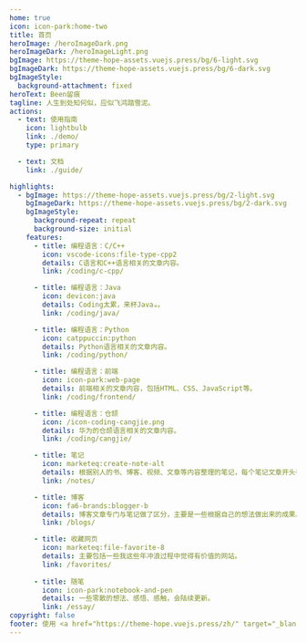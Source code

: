 ```yaml
---
home: true
icon: icon-park:home-two
title: 首页
heroImage: /heroImageDark.png
heroImageDark: /heroImageLight.png
bgImage: https://theme-hope-assets.vuejs.press/bg/6-light.svg
bgImageDark: https://theme-hope-assets.vuejs.press/bg/6-dark.svg
bgImageStyle:
  background-attachment: fixed
heroText: Been留痕
tagline: 人生到处知何似，应似飞鸿踏雪泥。
actions:
  - text: 使用指南
    icon: lightbulb
    link: ./demo/
    type: primary

  - text: 文档
    link: ./guide/

highlights:
  - bgImage: https://theme-hope-assets.vuejs.press/bg/2-light.svg
    bgImageDark: https://theme-hope-assets.vuejs.press/bg/2-dark.svg
    bgImageStyle:
      background-repeat: repeat
      background-size: initial
    features:
      - title: 编程语言：C/C++
        icon: vscode-icons:file-type-cpp2
        details: C语言和C++语言相关的文章内容。
        link: /coding/c-cpp/

      - title: 编程语言：Java
        icon: devicon:java
        details: Coding太累，来杯Java☕。
        link: /coding/java/

      - title: 编程语言：Python
        icon: catppuccin:python
        details: Python语言相关的文章内容。
        link: /coding/python/

      - title: 编程语言：前端
        icon: icon-park:web-page
        details: 前端相关的文章内容，包括HTML、CSS、JavaScript等。
        link: /coding/frontend/

      - title: 编程语言：仓颉
        icon: /icon-coding-cangjie.png
        details: 华为的仓颉语言相关的文章内容。
        link: /coding/cangjie/

      - title: 笔记
        icon: marketeq:create-note-alt
        details: 根据别人的书、博客、视频、文章等内容整理的笔记，每个笔记文章开头都会标明出处。
        link: /notes/

      - title: 博客
        icon: fa6-brands:blogger-b
        details: 博客文章专门与笔记做了区分，主要是一些根据自己的想法做出来的成果。
        link: /blogs/

      - title: 收藏网页
        icon: marketeq:file-favorite-8
        details: 主要包括一些我这些年冲浪过程中觉得有价值的网站。
        link: /favorites/
      
      - title: 随笔
        icon: icon-park:notebook-and-pen
        details: 一些零散的想法、感悟、感触，会陆续更新。
        link: /essay/
copyright: false
footer: 使用 <a href="https://theme-hope.vuejs.press/zh/" target="_blank">VuePress Theme Hope</a> 主题 | MIT 协议, 版权所有 © 2019-至今 Mr.Hope
---
```

